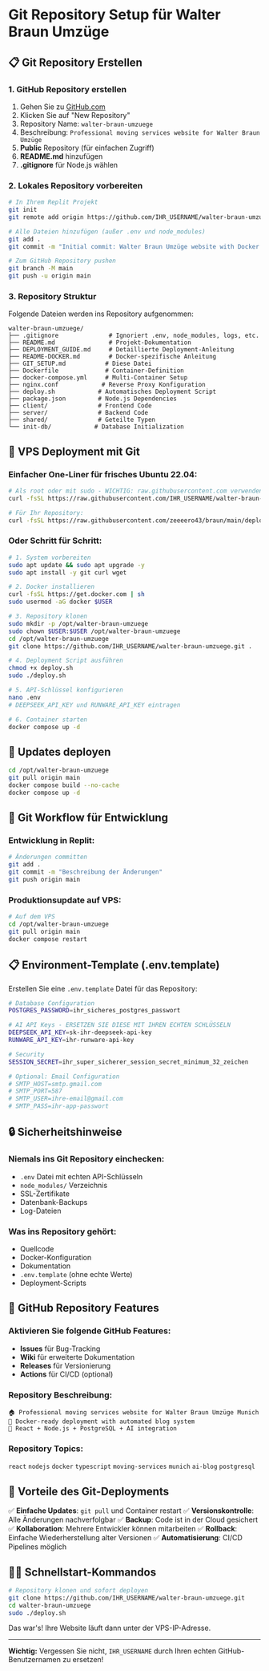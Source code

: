 # Git Repository Setup für Walter Braun Umzüge

## 📋 Git Repository Erstellen

### 1. GitHub Repository erstellen

1. Gehen Sie zu [GitHub.com](https://github.com)
2. Klicken Sie auf "New Repository"
3. Repository Name: `walter-braun-umzuege`
4. Beschreibung: `Professional moving services website for Walter Braun Umzüge`
5. **Public** Repository (für einfachen Zugriff)
6. **README.md** hinzufügen
7. **.gitignore** für Node.js wählen

### 2. Lokales Repository vorbereiten

```bash
# In Ihrem Replit Projekt
git init
git remote add origin https://github.com/IHR_USERNAME/walter-braun-umzuege.git

# Alle Dateien hinzufügen (außer .env und node_modules)
git add .
git commit -m "Initial commit: Walter Braun Umzüge website with Docker deployment"

# Zum GitHub Repository pushen
git branch -M main
git push -u origin main
```

### 3. Repository Struktur

Folgende Dateien werden ins Repository aufgenommen:
```
walter-braun-umzuege/
├── .gitignore              # Ignoriert .env, node_modules, logs, etc.
├── README.md               # Projekt-Dokumentation
├── DEPLOYMENT_GUIDE.md     # Detaillierte Deployment-Anleitung
├── README-DOCKER.md        # Docker-spezifische Anleitung
├── GIT_SETUP.md           # Diese Datei
├── Dockerfile             # Container-Definition
├── docker-compose.yml     # Multi-Container Setup
├── nginx.conf            # Reverse Proxy Konfiguration
├── deploy.sh            # Automatisches Deployment Script
├── package.json         # Node.js Dependencies
├── client/              # Frontend Code
├── server/              # Backend Code
├── shared/              # Geteilte Typen
└── init-db/            # Database Initialization
```

## 🚀 VPS Deployment mit Git

### Einfacher One-Liner für frisches Ubuntu 22.04:

```bash
# Als root oder mit sudo - WICHTIG: raw.githubusercontent.com verwenden!
curl -fsSL https://raw.githubusercontent.com/IHR_USERNAME/walter-braun-umzuege/main/deploy.sh | sudo bash -s https://github.com/IHR_USERNAME/walter-braun-umzuege.git

# Für Ihr Repository:
curl -fsSL https://raw.githubusercontent.com/zeeeero43/braun/main/deploy.sh | sudo bash -s https://github.com/zeeeero43/braun.git
```

### Oder Schritt für Schritt:

```bash
# 1. System vorbereiten
sudo apt update && sudo apt upgrade -y
sudo apt install -y git curl wget

# 2. Docker installieren
curl -fsSL https://get.docker.com | sh
sudo usermod -aG docker $USER

# 3. Repository klonen
sudo mkdir -p /opt/walter-braun-umzuege
sudo chown $USER:$USER /opt/walter-braun-umzuege
cd /opt/walter-braun-umzuege
git clone https://github.com/IHR_USERNAME/walter-braun-umzuege.git .

# 4. Deployment Script ausführen
chmod +x deploy.sh
sudo ./deploy.sh

# 5. API-Schlüssel konfigurieren
nano .env
# DEEPSEEK_API_KEY und RUNWARE_API_KEY eintragen

# 6. Container starten
docker compose up -d
```

## 🔄 Updates deployen

```bash
cd /opt/walter-braun-umzuege
git pull origin main
docker compose build --no-cache
docker compose up -d
```

## 🔧 Git Workflow für Entwicklung

### Entwicklung in Replit:
```bash
# Änderungen committen
git add .
git commit -m "Beschreibung der Änderungen"
git push origin main
```

### Produktionsupdate auf VPS:
```bash
# Auf dem VPS
cd /opt/walter-braun-umzuege
git pull origin main
docker compose restart
```

## 📋 Environment-Template (.env.template)

Erstellen Sie eine `.env.template` Datei für das Repository:
```bash
# Database Configuration
POSTGRES_PASSWORD=ihr_sicheres_postgres_passwort

# AI API Keys - ERSETZEN SIE DIESE MIT IHREN ECHTEN SCHLÜSSELN
DEEPSEEK_API_KEY=sk-ihr-deepseek-api-key
RUNWARE_API_KEY=ihr-runware-api-key

# Security
SESSION_SECRET=ihr_super_sicherer_session_secret_minimum_32_zeichen

# Optional: Email Configuration
# SMTP_HOST=smtp.gmail.com
# SMTP_PORT=587
# SMTP_USER=ihre-email@gmail.com
# SMTP_PASS=ihr-app-passwort
```

## 🔒 Sicherheitshinweise

### Niemals ins Git Repository einchecken:
- `.env` Datei mit echten API-Schlüsseln
- `node_modules/` Verzeichnis
- SSL-Zertifikate
- Datenbank-Backups
- Log-Dateien

### Was ins Repository gehört:
- Quellcode
- Docker-Konfiguration
- Dokumentation
- `.env.template` (ohne echte Werte)
- Deployment-Scripts

## 📱 GitHub Repository Features

### Aktivieren Sie folgende GitHub Features:
- **Issues** für Bug-Tracking
- **Wiki** für erweiterte Dokumentation
- **Releases** für Versionierung
- **Actions** für CI/CD (optional)

### Repository Beschreibung:
```
🏠 Professional moving services website for Walter Braun Umzüge Munich
🐳 Docker-ready deployment with automated blog system
🎯 React + Node.js + PostgreSQL + AI integration
```

### Repository Topics:
`react` `nodejs` `docker` `typescript` `moving-services` `munich` `ai-blog` `postgresql`

## 🎯 Vorteile des Git-Deployments

✅ **Einfache Updates**: `git pull` und Container restart
✅ **Versionskontrolle**: Alle Änderungen nachverfolgbar
✅ **Backup**: Code ist in der Cloud gesichert
✅ **Kollaboration**: Mehrere Entwickler können mitarbeiten
✅ **Rollback**: Einfache Wiederherstellung alter Versionen
✅ **Automatisierung**: CI/CD Pipelines möglich

## 🏃‍♂️ Schnellstart-Kommandos

```bash
# Repository klonen und sofort deployen
git clone https://github.com/IHR_USERNAME/walter-braun-umzuege.git
cd walter-braun-umzuege
sudo ./deploy.sh
```

Das war's! Ihre Website läuft dann unter der VPS-IP-Adresse.

---

**Wichtig:** Vergessen Sie nicht, `IHR_USERNAME` durch Ihren echten GitHub-Benutzernamen zu ersetzen!